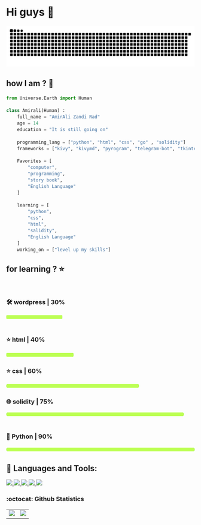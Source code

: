 
# Hi guys 🙂 


<img src="https://raw.githubusercontent.com/AmiraliZandi/AmiraliZandi/250d6af04a65ff1f44c627afe80309f951e0a1dd/github-contribution-grid-snake.svg" alt="just for fun :D">

## how I am ? 🤔
```py
from Universe.Earth import Human

class Amirali(Human) :
    full_name = "AmirAli Zandi Rad"
    age = 14
    education = "It is still going on"

    programming_lang = ["python", "html", "css", "go" , "solidity"]
    frameworks = ["kivy", "kivymd", "pyrogram", "telegram-bot", "tkinter", "Web3", "hashlib", "smartcontract", "ether", "etc"]

    Favorites = [
        "computer",
        "programming",
        "story book",
        "English Language"
    ]

    learning = [
        "python",
        "css",
        "html",
        "salidity",
        "English Language"
    ]
    working_on = ["level up my skills"]

```
## for learning ? ⭐
<br>
<h3 align="left">🛠️ wordpress | 30%</h3><img align="left" src="https://raw.githubusercontent.com/AmiraliZandi/AmiraliZandi/main/bar.png" width="150px" height="16px">
<br>
<br>
<h3 align="left">⭐ html | 40%</h3><img align="left" src="https://raw.githubusercontent.com/AmiraliZandi/AmiraliZandi/main/bar.png" width="180px" height="16px">
<br>

<h3 align="left">⭐ css | 60%</h3><img align="left" src="https://raw.githubusercontent.com/AmiraliZandi/AmiraliZandi/main/bar.png" width="355px" height="16px">
<br>
<h3 align="left">🌐 solidity | 75%</h3><img align="left" src="https://raw.githubusercontent.com/AmiraliZandi/AmiraliZandi/main/bar.png" width="475px" height="16px">
<br>
<br>
<h3 align="left"> 🐍 Python | 90%</h3><img align="left" src="https://raw.githubusercontent.com/AmiraliZandi/AmiraliZandi/main/bar.png" width="600px" height="16px">
<br>

## 🚀 Languages and Tools:
<p align="left"> 
        <a href="https://www.w3.org/html/" target="_blank"> <img src="https://img.icons8.com/color/48/000000/html-5.png"/> </a> 
        <a href="https://www.w3schools.com/css/" target="_blank"> <img src="https://img.icons8.com/color/48/000000/css3.png"/> </a>
        <a href="https://www.python.org" target="_blank"> <img src="https://img.icons8.com/color/48/000000/python.png"/> </a>
        <a href="https://solidity-by-example.org" target="_blank"> <img src="https://img.icons8.com/color/48/000000/solidity"/> </a>
        <a href="https://wordpress.com/" target="_blank"> <img src="https://img.icons8.com/color/48/000000/wordpress"/> </a>
    
</p>

### :octocat: Github Statistics

<table><tr><td><img src="https://github-readme-stats.vercel.app/api?username=AmiraliZandi&show_icons=true&theme=gotham" /></td><td><img src="http://github-readme-streak-stats.herokuapp.com?user=AmiraliZandi&theme=gotham"/></td></tr></table>
